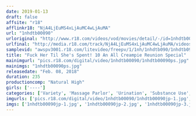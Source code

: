 ```yaml
---
date: 2019-01-13
draft: false
affsite: "r18"
afflinkr18: "NjA4LjEuMS4xLjAuMC4wLjAuMA"
url: "1nhdtb00090"
urloriginal: "http://www.r18.com/videos/vod/movies/detail/-/id=1nhdtb00090"
urlfinal: "http://media.r18.com/track/NjA4LjEuMS4xLjAuMC4wLjAuMA/videos/vod/movies/detail/-/id=1nhdtb00090"
samplevid: "awspv3001.r18.com/litevideo/freepv/1/1nh/1nhdtb090/1nhdtb090_dmb_w.mp4"
title: "Fuck Her Til She's Spent! 10 An All Creampie Reunion Special"
mainimgurl: "pics.r18.com/digital/video/1nhdtb00090/1nhdtb00090ps.jpg"
mainimgs: "1nhdtb00090ps.jpg"
releasedate: "Feb. 08, 2018"
duration: 235
productioncomp: "Natural High"
girls: ['----']
categories: ['Variety', 'Massage Parlor', 'Urination', 'Substance Use', 'Squirting', 'Over 4 Hours', 'Hi-Def']
imgurls: ['pics.r18.com/digital/video/1nhdtb00090/1nhdtb00090jp-1.jpg', 'pics.r18.com/digital/video/1nhdtb00090/1nhdtb00090jp-2.jpg', 'pics.r18.com/digital/video/1nhdtb00090/1nhdtb00090jp-3.jpg', 'pics.r18.com/digital/video/1nhdtb00090/1nhdtb00090jp-4.jpg', 'pics.r18.com/digital/video/1nhdtb00090/1nhdtb00090jp-5.jpg', 'pics.r18.com/digital/video/1nhdtb00090/1nhdtb00090jp-6.jpg', 'pics.r18.com/digital/video/1nhdtb00090/1nhdtb00090jp-7.jpg', 'pics.r18.com/digital/video/1nhdtb00090/1nhdtb00090jp-8.jpg', 'pics.r18.com/digital/video/1nhdtb00090/1nhdtb00090jp-9.jpg', 'pics.r18.com/digital/video/1nhdtb00090/1nhdtb00090jp-10.jpg', 'pics.r18.com/digital/video/1nhdtb00090/1nhdtb00090jp-11.jpg', 'pics.r18.com/digital/video/1nhdtb00090/1nhdtb00090jp-12.jpg', 'pics.r18.com/digital/video/1nhdtb00090/1nhdtb00090jp-13.jpg', 'pics.r18.com/digital/video/1nhdtb00090/1nhdtb00090jp-14.jpg', 'pics.r18.com/digital/video/1nhdtb00090/1nhdtb00090jp-15.jpg', 'pics.r18.com/digital/video/1nhdtb00090/1nhdtb00090jp-16.jpg', 'pics.r18.com/digital/video/1nhdtb00090/1nhdtb00090jp-17.jpg', 'pics.r18.com/digital/video/1nhdtb00090/1nhdtb00090jp-18.jpg', 'pics.r18.com/digital/video/1nhdtb00090/1nhdtb00090jp-19.jpg', 'pics.r18.com/digital/video/1nhdtb00090/1nhdtb00090jp-20.jpg']
imgs: ['1nhdtb00090jp-1.jpg', '1nhdtb00090jp-2.jpg', '1nhdtb00090jp-3.jpg', '1nhdtb00090jp-4.jpg', '1nhdtb00090jp-5.jpg', '1nhdtb00090jp-6.jpg', '1nhdtb00090jp-7.jpg', '1nhdtb00090jp-8.jpg', '1nhdtb00090jp-9.jpg', '1nhdtb00090jp-10.jpg', '1nhdtb00090jp-11.jpg', '1nhdtb00090jp-12.jpg', '1nhdtb00090jp-13.jpg', '1nhdtb00090jp-14.jpg', '1nhdtb00090jp-15.jpg', '1nhdtb00090jp-16.jpg', '1nhdtb00090jp-17.jpg', '1nhdtb00090jp-18.jpg', '1nhdtb00090jp-19.jpg', '1nhdtb00090jp-20.jpg']
---
```

